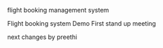 
flight booking management system



Flight booking system
Demo
First stand up meeting

next changes by preethi

